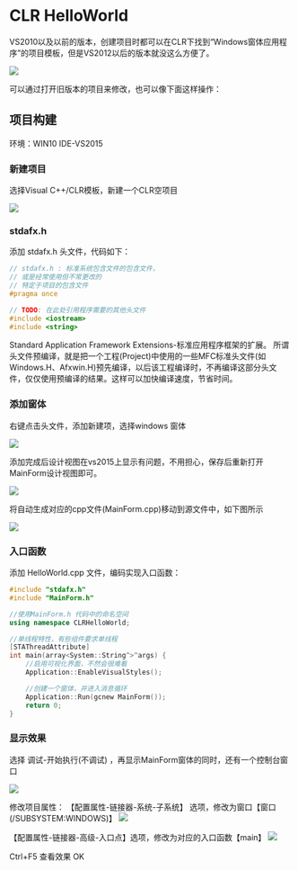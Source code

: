 # CLR HelloWorld
VS2010以及以前的版本，创建项目时都可以在CLR下找到“Windows窗体应用程序”的项目模板，但是VS2012以后的版本就没这么方便了。

![](../assets/CLR/vs2010_clr.png)

可以通过打开旧版本的项目来修改，也可以像下面这样操作：

## 项目构建
环境：WIN10 IDE-VS2015

### 新建项目
选择Visual C++/CLR模板，新建一个CLR空项目

![](../assets/CLR/vs2015_clr_add.png)

### stdafx.h
添加 stdafx.h 头文件，代码如下：
```cpp
// stdafx.h : 标准系统包含文件的包含文件，
// 或是经常使用但不常更改的
// 特定于项目的包含文件
#pragma once

// TODO: 在此处引用程序需要的其他头文件
#include <iostream>
#include <string>
```

Standard Application Framework Extensions-标准应用程序框架的扩展。
所谓头文件预编译，就是把一个工程(Project)中使用的一些MFC标准头文件(如Windows.H、Afxwin.H)预先编译，以后该工程编译时，不再编译这部分头文件，仅仅使用预编译的结果。这样可以加快编译速度，节省时间。

### 添加窗体
右键点击头文件，添加新建项，选择windows 窗体

![](../assets/CLR/vs2015_clr_form.png)

添加完成后设计视图在vs2015上显示有问题，不用担心，保存后重新打开MainForm设计视图即可。

![](../assets/CLR/vs2015_clr_form_err.png)

将自动生成对应的cpp文件(MainForm.cpp)移动到源文件中，如下图所示

![](../assets/CLR/vs2015_clr_form_show.png)

### 入口函数
添加 HelloWorld.cpp 文件，编码实现入口函数：
```cpp
#include "stdafx.h"
#include "MainForm.h"

//使用MainForm.h 代码中的命名空间
using namespace CLRHelloWorld;

//单线程特性，有些组件要求单线程
[STAThreadAttribute]
int main(array<System::String^>^args) {
	//启用可视化界面，不然会很难看
	Application::EnableVisualStyles();

	//创建一个窗体，并进入消息循环
	Application::Run(gcnew MainForm());
	return 0;
}
```

### 显示效果
选择 调试-开始执行(不调试) ，再显示MainForm窗体的同时，还有一个控制台窗口

![](../assets/CLR/vs2015_clr_form_res.png)

修改项目属性：
【配置属性-链接器-系统-子系统】 选项，修改为窗口【窗口 (/SUBSYSTEM:WINDOWS)】
![](../assets/CLR/vs2015_clr_form_system.png)


【配置属性-链接器-高级-入口点】选项，修改为对应的入口函数【main】
![](../assets/CLR/vs2015_clr_system_adv.png)

Ctrl+F5 查看效果 OK